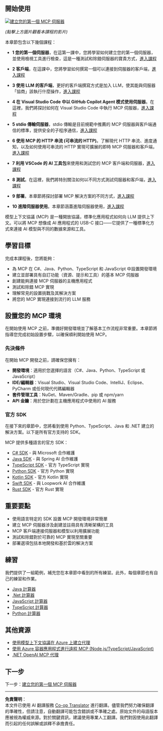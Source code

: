 <!--
CO_OP_TRANSLATOR_METADATA:
{
  "original_hash": "94b861de00829c34912ac36140f6183e",
  "translation_date": "2025-10-06T13:36:28+00:00",
  "source_file": "03-GettingStarted/README.md",
  "language_code": "mo"
}
-->
## 開始使用  

[![建立您的第一個 MCP 伺服器](../../../translated_images/04.0ea920069efd979a0b2dad51e72c1df7ead9c57b3305796068a6cee1f0dd6674.mo.png)](https://youtu.be/sNDZO9N4m9Y)

_(點擊上方圖片觀看本課程的影片)_

本章節包含以下幾個課程：

- **1 您的第一個伺服器**，在這第一課中，您將學習如何建立您的第一個伺服器，並使用檢視工具進行檢查，這是一種測試和除錯伺服器的寶貴方式，[進入課程](01-first-server/README.md)

- **2 客戶端**，在這課中，您將學習如何撰寫一個可以連接到伺服器的客戶端，[進入課程](02-client/README.md)

- **3 使用 LLM 的客戶端**，更好的客戶端撰寫方式是加入 LLM，使其能與伺服器「協商」該執行什麼操作，[進入課程](03-llm-client/README.md)

- **4 在 Visual Studio Code 中以 GitHub Copilot Agent 模式使用伺服器**。在這裡，我們將探討如何在 Visual Studio Code 中執行 MCP 伺服器，[進入課程](04-vscode/README.md)

- **5 stdio 傳輸伺服器**，stdio 傳輸是目前規範中推薦的 MCP 伺服器與客戶端通信的標準，提供安全的子程序通信，[進入課程](05-stdio-server/README.md)

- **6 使用 MCP 的 HTTP 串流 (可串流的 HTTP)**。了解現代 HTTP 串流、進度通知，以及如何使用可串流的 HTTP 實現可擴展的即時 MCP 伺服器和客戶端，[進入課程](06-http-streaming/README.md)

- **7 利用 VSCode 的 AI 工具包**來使用和測試您的 MCP 客戶端和伺服器，[進入課程](07-aitk/README.md)

- **8 測試**。在這裡，我們將特別關注如何以不同方式測試伺服器和客戶端，[進入課程](08-testing/README.md)

- **9 部署**。本章節將探討部署 MCP 解決方案的不同方式，[進入課程](09-deployment/README.md)

- **10 進階伺服器使用**。本章節涵蓋進階伺服器使用，[進入課程](./10-advanced/README.md)

模型上下文協議 (MCP) 是一種開放協議，標準化應用程式如何向 LLM 提供上下文。可以將 MCP 想像成 AI 應用程式的 USB-C 接口——它提供了一種標準化方式來連接 AI 模型與不同的數據來源和工具。

## 學習目標

完成本課程後，您將能夠：

- 為 MCP 在 C#、Java、Python、TypeScript 和 JavaScript 中設置開發環境
- 建立並部署具有自訂功能（資源、提示和工具）的基本 MCP 伺服器
- 創建能夠連接 MCP 伺服器的主機應用程式
- 測試和除錯 MCP 實現
- 理解常見的設置挑戰及其解決方案
- 將您的 MCP 實現連接到流行的 LLM 服務

## 設置您的 MCP 環境

在開始使用 MCP 之前，準備好開發環境並了解基本工作流程非常重要。本章節將指導您完成初始設置步驟，以確保順利開始使用 MCP。

### 先決條件

在開始 MCP 開發之前，請確保您擁有：

- **開發環境**：適用於您選擇的語言（C#、Java、Python、TypeScript 或 JavaScript）
- **IDE/編輯器**：Visual Studio、Visual Studio Code、IntelliJ、Eclipse、PyCharm 或任何現代代碼編輯器
- **套件管理工具**：NuGet、Maven/Gradle、pip 或 npm/yarn
- **API 金鑰**：用於您計劃在主機應用程式中使用的 AI 服務

### 官方 SDK

在接下來的章節中，您將看到使用 Python、TypeScript、Java 和 .NET 建立的解決方案。以下是所有官方支持的 SDK。

MCP 提供多種語言的官方 SDK：
- [C# SDK](https://github.com/modelcontextprotocol/csharp-sdk) - 與 Microsoft 合作維護
- [Java SDK](https://github.com/modelcontextprotocol/java-sdk) - 與 Spring AI 合作維護
- [TypeScript SDK](https://github.com/modelcontextprotocol/typescript-sdk) - 官方 TypeScript 實現
- [Python SDK](https://github.com/modelcontextprotocol/python-sdk) - 官方 Python 實現
- [Kotlin SDK](https://github.com/modelcontextprotocol/kotlin-sdk) - 官方 Kotlin 實現
- [Swift SDK](https://github.com/modelcontextprotocol/swift-sdk) - 與 Loopwork AI 合作維護
- [Rust SDK](https://github.com/modelcontextprotocol/rust-sdk) - 官方 Rust 實現

## 重要要點

- 使用語言特定的 SDK 設置 MCP 開發環境非常簡單
- 建立 MCP 伺服器涉及創建並註冊具有清晰架構的工具
- MCP 客戶端連接伺服器和模型以利用擴展功能
- 測試和除錯對於可靠的 MCP 實現至關重要
- 部署選項包括本地開發和基於雲的解決方案

## 練習

我們提供了一組範例，補充您在本章節中看到的所有練習。此外，每個章節也有自己的練習和作業。

- [Java 計算器](./samples/java/calculator/README.md)
- [.Net 計算器](../../../03-GettingStarted/samples/csharp)
- [JavaScript 計算器](./samples/javascript/README.md)
- [TypeScript 計算器](./samples/typescript/README.md)
- [Python 計算器](../../../03-GettingStarted/samples/python)

## 其他資源

- [使用模型上下文協議在 Azure 上建立代理](https://learn.microsoft.com/azure/developer/ai/intro-agents-mcp)
- [使用 Azure 容器應用程式進行遠程 MCP (Node.js/TypeScript/JavaScript)](https://learn.microsoft.com/samples/azure-samples/mcp-container-ts/mcp-container-ts/)
- [.NET OpenAI MCP 代理](https://learn.microsoft.com/samples/azure-samples/openai-mcp-agent-dotnet/openai-mcp-agent-dotnet/)

## 下一步

下一步：[建立您的第一個 MCP 伺服器](01-first-server/README.md)

---

**免責聲明**：  
本文件已使用 AI 翻譯服務 [Co-op Translator](https://github.com/Azure/co-op-translator) 進行翻譯。儘管我們努力確保翻譯的準確性，但請注意，自動翻譯可能包含錯誤或不準確之處。原始文件的母語版本應被視為權威來源。對於關鍵資訊，建議使用專業人工翻譯。我們對因使用此翻譯而引起的任何誤解或誤釋不承擔責任。